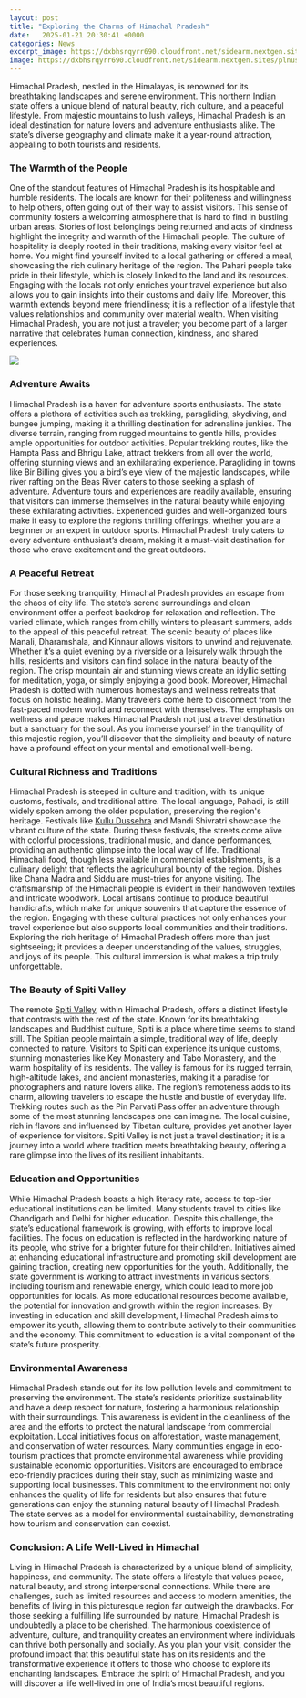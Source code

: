 ```yaml
---
layout: post
title: "Exploring the Charms of Himachal Pradesh"
date:   2025-01-21 20:30:41 +0000
categories: News
excerpt_image: https://dxbhsrqyrr690.cloudfront.net/sidearm.nextgen.sites/plnusealions.com/images/responsive_2023/default_image.png
image: https://dxbhsrqyrr690.cloudfront.net/sidearm.nextgen.sites/plnusealions.com/images/responsive_2023/default_image.png
---
```


Himachal Pradesh, nestled in the Himalayas, is renowned for its breathtaking landscapes and serene environment. This northern Indian state offers a unique blend of natural beauty, rich culture, and a peaceful lifestyle. From majestic mountains to lush valleys, Himachal Pradesh is an ideal destination for nature lovers and adventure enthusiasts alike. The state’s diverse geography and climate make it a year-round attraction, appealing to both tourists and residents.
### The Warmth of the People
One of the standout features of Himachal Pradesh is its hospitable and humble residents. The locals are known for their politeness and willingness to help others, often going out of their way to assist visitors. This sense of community fosters a welcoming atmosphere that is hard to find in bustling urban areas. Stories of lost belongings being returned and acts of kindness highlight the integrity and warmth of the Himachali people. 
The culture of hospitality is deeply rooted in their traditions, making every visitor feel at home. You might find yourself invited to a local gathering or offered a meal, showcasing the rich culinary heritage of the region. The Pahari people take pride in their lifestyle, which is closely linked to the land and its resources. Engaging with the locals not only enriches your travel experience but also allows you to gain insights into their customs and daily life.
Moreover, this warmth extends beyond mere friendliness; it is a reflection of a lifestyle that values relationships and community over material wealth. When visiting Himachal Pradesh, you are not just a traveler; you become part of a larger narrative that celebrates human connection, kindness, and shared experiences.

![](https://dxbhsrqyrr690.cloudfront.net/sidearm.nextgen.sites/plnusealions.com/images/responsive_2023/default_image.png)
### Adventure Awaits
Himachal Pradesh is a haven for adventure sports enthusiasts. The state offers a plethora of activities such as trekking, paragliding, skydiving, and bungee jumping, making it a thrilling destination for adrenaline junkies. The diverse terrain, ranging from rugged mountains to gentle hills, provides ample opportunities for outdoor activities. 
Popular trekking routes, like the Hampta Pass and Bhrigu Lake, attract trekkers from all over the world, offering stunning views and an exhilarating experience. Paragliding in towns like Bir Billing gives you a bird’s eye view of the majestic landscapes, while river rafting on the Beas River caters to those seeking a splash of adventure. 
Adventure tours and experiences are readily available, ensuring that visitors can immerse themselves in the natural beauty while enjoying these exhilarating activities. Experienced guides and well-organized tours make it easy to explore the region’s thrilling offerings, whether you are a beginner or an expert in outdoor sports. 
Himachal Pradesh truly caters to every adventure enthusiast’s dream, making it a must-visit destination for those who crave excitement and the great outdoors.
### A Peaceful Retreat
For those seeking tranquility, Himachal Pradesh provides an escape from the chaos of city life. The state’s serene surroundings and clean environment offer a perfect backdrop for relaxation and reflection. The varied climate, which ranges from chilly winters to pleasant summers, adds to the appeal of this peaceful retreat.
The scenic beauty of places like Manali, Dharamshala, and Kinnaur allows visitors to unwind and rejuvenate. Whether it’s a quiet evening by a riverside or a leisurely walk through the hills, residents and visitors can find solace in the natural beauty of the region. The crisp mountain air and stunning views create an idyllic setting for meditation, yoga, or simply enjoying a good book.
Moreover, Himachal Pradesh is dotted with numerous homestays and wellness retreats that focus on holistic healing. Many travelers come here to disconnect from the fast-paced modern world and reconnect with themselves. The emphasis on wellness and peace makes Himachal Pradesh not just a travel destination but a sanctuary for the soul.
As you immerse yourself in the tranquility of this majestic region, you’ll discover that the simplicity and beauty of nature have a profound effect on your mental and emotional well-being.
### Cultural Richness and Traditions
Himachal Pradesh is steeped in culture and tradition, with its unique customs, festivals, and traditional attire. The local language, Pahadi, is still widely spoken among the older population, preserving the region's heritage. Festivals like [Kullu Dussehra](https://more.io.vn/en/Kullu_Dussehra) and Mandi Shivratri showcase the vibrant culture of the state.
During these festivals, the streets come alive with colorful processions, traditional music, and dance performances, providing an authentic glimpse into the local way of life. Traditional Himachali food, though less available in commercial establishments, is a culinary delight that reflects the agricultural bounty of the region. Dishes like Chana Madra and Siddu are must-tries for anyone visiting.
The craftsmanship of the Himachali people is evident in their handwoven textiles and intricate woodwork. Local artisans continue to produce beautiful handicrafts, which make for unique souvenirs that capture the essence of the region. Engaging with these cultural practices not only enhances your travel experience but also supports local communities and their traditions.
Exploring the rich heritage of Himachal Pradesh offers more than just sightseeing; it provides a deeper understanding of the values, struggles, and joys of its people. This cultural immersion is what makes a trip truly unforgettable.
### The Beauty of Spiti Valley
The remote [Spiti Valley](https://more.io.vn/en/Spiti_Valley), within Himachal Pradesh, offers a distinct lifestyle that contrasts with the rest of the state. Known for its breathtaking landscapes and Buddhist culture, Spiti is a place where time seems to stand still. The Spitian people maintain a simple, traditional way of life, deeply connected to nature.
Visitors to Spiti can experience its unique customs, stunning monasteries like Key Monastery and Tabo Monastery, and the warm hospitality of its residents. The valley is famous for its rugged terrain, high-altitude lakes, and ancient monasteries, making it a paradise for photographers and nature lovers alike. 
The region’s remoteness adds to its charm, allowing travelers to escape the hustle and bustle of everyday life. Trekking routes such as the Pin Parvati Pass offer an adventure through some of the most stunning landscapes one can imagine. The local cuisine, rich in flavors and influenced by Tibetan culture, provides yet another layer of experience for visitors.
Spiti Valley is not just a travel destination; it is a journey into a world where tradition meets breathtaking beauty, offering a rare glimpse into the lives of its resilient inhabitants.
### Education and Opportunities
While Himachal Pradesh boasts a high literacy rate, access to top-tier educational institutions can be limited. Many students travel to cities like Chandigarh and Delhi for higher education. Despite this challenge, the state’s educational framework is growing, with efforts to improve local facilities.
The focus on education is reflected in the hardworking nature of its people, who strive for a brighter future for their children. Initiatives aimed at enhancing educational infrastructure and promoting skill development are gaining traction, creating new opportunities for the youth. 
Additionally, the state government is working to attract investments in various sectors, including tourism and renewable energy, which could lead to more job opportunities for locals. As more educational resources become available, the potential for innovation and growth within the region increases.
By investing in education and skill development, Himachal Pradesh aims to empower its youth, allowing them to contribute actively to their communities and the economy. This commitment to education is a vital component of the state’s future prosperity.
### Environmental Awareness
Himachal Pradesh stands out for its low pollution levels and commitment to preserving the environment. The state’s residents prioritize sustainability and have a deep respect for nature, fostering a harmonious relationship with their surroundings. This awareness is evident in the cleanliness of the area and the efforts to protect the natural landscape from commercial exploitation.
Local initiatives focus on afforestation, waste management, and conservation of water resources. Many communities engage in eco-tourism practices that promote environmental awareness while providing sustainable economic opportunities. Visitors are encouraged to embrace eco-friendly practices during their stay, such as minimizing waste and supporting local businesses.
This commitment to the environment not only enhances the quality of life for residents but also ensures that future generations can enjoy the stunning natural beauty of Himachal Pradesh. The state serves as a model for environmental sustainability, demonstrating how tourism and conservation can coexist.
### Conclusion: A Life Well-Lived in Himachal
Living in Himachal Pradesh is characterized by a unique blend of simplicity, happiness, and community. The state offers a lifestyle that values peace, natural beauty, and strong interpersonal connections. While there are challenges, such as limited resources and access to modern amenities, the benefits of living in this picturesque region far outweigh the drawbacks.
For those seeking a fulfilling life surrounded by nature, Himachal Pradesh is undoubtedly a place to be cherished. The harmonious coexistence of adventure, culture, and tranquility creates an environment where individuals can thrive both personally and socially. 
As you plan your visit, consider the profound impact that this beautiful state has on its residents and the transformative experience it offers to those who choose to explore its enchanting landscapes. Embrace the spirit of Himachal Pradesh, and you will discover a life well-lived in one of India’s most beautiful regions.